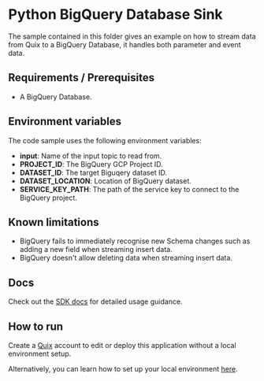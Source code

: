 # Python BigQuery Database Sink

The sample contained in this folder gives an example on how to stream data from Quix to a BigQuery Database, it handles both parameter and event data.

## Requirements / Prerequisites
 - A BigQuery Database.

## Environment variables

The code sample uses the following environment variables:

- **input**: Name of the input topic to read from.
- **PROJECT_ID**: The BigQuery GCP Project ID.
- **DATASET_ID**: The target Biguqery dataset ID.
- **DATASET_LOCATION**: Location of BigQuery dataset.
- **SERVICE_KEY_PATH**: The path of the service key to connect to the BigQuery project.

## Known limitations 
- BigQuery fails to immediately recognise new Schema changes such as adding a new field when streaming insert data.
- BigQuery doesn't allow deleting data when streaming insert data.


## Docs

Check out the [SDK docs](https://quix.ai/docs/sdk/introduction.html) for detailed usage guidance.

## How to run
Create a [Quix](https://portal.platform.quix.ai/self-sign-up?xlink=github) account to edit or deploy this application without a local environment setup.

Alternatively, you can learn how to set up your local environment [here](https://quix.ai/docs/sdk/python-setup.html).

